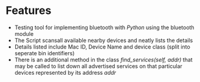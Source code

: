 # Features
* Testing tool for implementing bluetooth with *Python* using the bluetooth module
* The Script scansall available nearby devices and neatly lists the details
* Details listed include Mac ID, Device Name and device class (split into seperate bin identifiers)
* There is an additional method in the class *find_services(self, addr)* that may be called to list down all advertised services on that particular devices represented by its address _addr_
